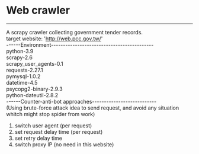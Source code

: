 # Web crawler  
------------------------------------------------------------  
A scrapy crawler collecting government tender records.  
target website: 'http://web.pcc.gov.tw/'  
------Environment-------------------------------------------  
python-3.9  
scrapy-2.6  
scrapy_user_agents-0.1    
requests-2.27.1   
pymysql-1.0.2   
datetime-4.5    
psycopg2-binary-2.9.3   
python-dateutil-2.8.2   
------Counter-anti-bot approaches---------------------------  
(Using brute-force attack idea to send request, and avoid any situation whitch might stop spider from work)  
1. switch user agent (per request)  
2. set request delay time (per request)  
3. set retry delay time  
4. switch proxy IP (no need in this website)  
